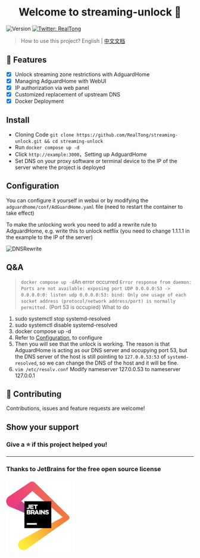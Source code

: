 <h1 align="center">Welcome to streaming-unlock 👋</h1>
<p>
  <img alt="Version" src="https://img.shields.io/badge/version-1.0.0-blue.svg?cacheSeconds=2592000" />
  <a href="https://twitter.com/RealTong_run" target="_blank">
    <img alt="Twitter: RealTong" src="https://img.shields.io/twitter/follow/RealTong.svg?style=social" />
  </a>
</p>

> How to use this project?
English | [中文文档](README_ZH.md)


## 🌟 Features

- [x] Unlock streaming zone restrictions with AdguardHome
- [x] Managing AdguardHome with WebUI
- [x] IP authorization via web panel
- [x] Customized replacement of upstream DNS
- [x] Docker Deployment

## Install
* Cloning Code `git clone https://github.com/RealTong/streaming-unlock.git && cd streaming-unlock`
* Run `docker compose up -d`
* Click `http://example:3000`，Setting up AdguardHome
* Set DNS on your proxy software or terminal device to the IP of the server where the project is deployed

## Configuration
You can configure it yourself in webui or by modifying the `adguardhome/conf/AdGuardHome.yaml` file (need to restart the container to take effect)

To make the unlocking work you need to add a rewrite rule to AdguardHome, e.g. write this to unlock netflix (you need to change 1.1.1.1 in the example to the IP of the server)

![DNSRewrite](image/dnsrewrite.png?raw=true)

## Q&A
> `docker compose up -d`An error occurred `Error response from daemon: Ports are not available: exposing port UDP 0.0.0.0:53 -> 0.0.0.0:0: listen udp 0.0.0.0:53: bind: Only one usage of each socket address (protocol/network address/port) is normally permitted.` (Port 53 is occupied) What to do

1. sudo systemctl stop systemd-resolved
2. sudo systemctl disable systemd-resolved
3. docker compose up -d
4. Refer to [Configuration](#Configuration), to configure
5. Then you will see that the unlock is working. The reason is that AdguardHome is acting as our DNS server and occupying port 53, but the DNS server of the host is still pointing to `127.0.0.53:53` of `systemd-resolved`, so we can change the DNS of the host and it will be fine.
6. `vim /etc/resolv.conf` Modify nameserver 127.0.0.53 to nameserver 127.0.0.1

## 🤝 Contributing
Contributions, issues and feature requests are welcome!

## Show your support

### Give a ⭐️ if this project helped you!
<hr/>

### Thanks to JetBrains for the free open source license

<a href="https://www.jetbrains.com/" target="_blank">
<img src="image/jetbrains.png" height="200"/></a>